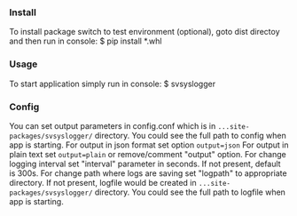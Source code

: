 ### Install
To install package switch to test environment (optional), goto dist directoy and then run in console:
$ pip install *.whl

### Usage 
To start application simply run in console:
$ svsyslogger

### Config 
You can set output parameters in config.conf which is in `...site-packages/svsyslogger/` directory. You could see the full path to config when app is starting.
For output in json format set option `output=json`
For output in plain text set `output=plain` or remove/comment "output" option.
For change logging interval set "interval" parameter in seconds. If not present, default is 300s.
For change path where logs are saving set "logpath" to appropriate directory. If not present, logfile would be created in `...site-packages/svsyslogger/` directory. You could see the full path to logfile when app is starting.